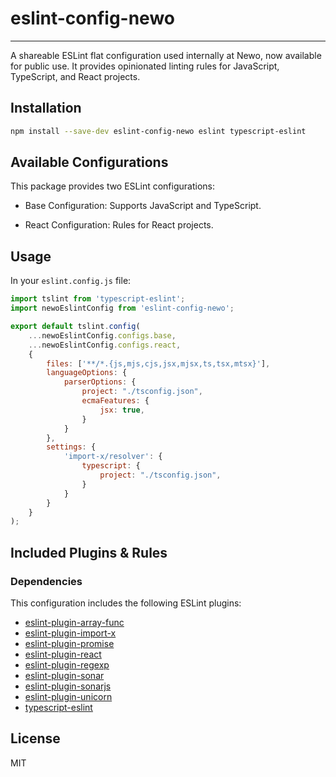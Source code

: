 
# eslint-config-newo

---

A shareable ESLint flat configuration used internally at Newo, now available for public use. It provides opinionated linting rules for JavaScript, TypeScript, and React projects.

## Installation

```bash
npm install --save-dev eslint-config-newo eslint typescript-eslint 
```

## Available Configurations

This package provides two ESLint configurations:

- Base Configuration: Supports JavaScript and TypeScript.

- React Configuration: Rules for React projects.

## Usage

In your `eslint.config.js` file:

```js
import tslint from 'typescript-eslint';
import newoEslintConfig from 'eslint-config-newo';

export default tslint.config(
    ...newoEslintConfig.configs.base,
    ...newoEslintConfig.configs.react,
    {
        files: ['**/*.{js,mjs,cjs,jsx,mjsx,ts,tsx,mtsx}'],
        languageOptions: {
            parserOptions: {
                project: "./tsconfig.json",
                ecmaFeatures: {
                    jsx: true,
                }
            }
        },
        settings: {
            'import-x/resolver': {
                typescript: {
                    project: "./tsconfig.json",
                }
            }
        }
    }
);

```

## Included Plugins & Rules

### Dependencies

This configuration includes the following ESLint plugins:

- [eslint-plugin-array-func](https://github.com/freaktechnik/eslint-plugin-array-func)
- [eslint-plugin-import-x](https://github.com/un-ts/eslint-plugin-import-x)
- [eslint-plugin-promise](https://github.com/eslint-community/eslint-plugin-promise)
- [eslint-plugin-react](https://github.com/jsx-eslint/eslint-plugin-react)
- [eslint-plugin-regexp](https://www.npmjs.com/package/eslint-plugin-regexp)
- [eslint-plugin-sonar](https://github.com/un-ts/eslint-plugin-sonar)
- [eslint-plugin-sonarjs](https://github.com/SonarSource/SonarJS)
- [eslint-plugin-unicorn](https://github.com/sindresorhus/eslint-plugin-unicorn)
- [typescript-eslint](https://typescript-eslint.io/)



## License

MIT



